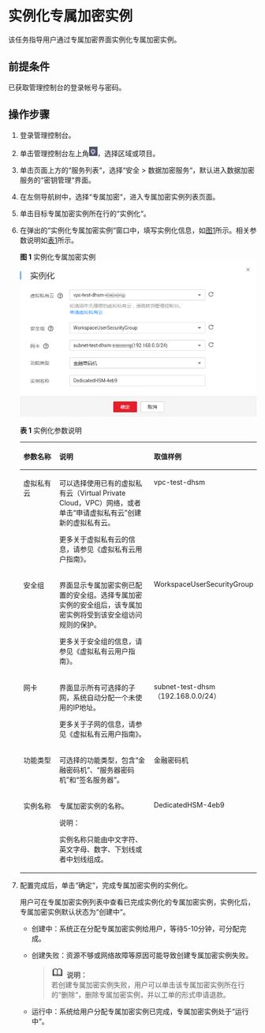 # 实例化专属加密实例<a name="dew_01_0108"></a>

该任务指导用户通过专属加密界面实例化专属加密实例。

## 前提条件<a name="section6205788316731"></a>

已获取管理控制台的登录帐号与密码。

## 操作步骤<a name="section2132163341910"></a>

1.  登录管理控制台。
2.  单击管理控制台左上角![](figures/icon_region.png)，选择区域或项目。
3.  单击页面上方的“服务列表“，选择“安全  \>  数据加密服务“，默认进入数据加密服务的“密钥管理“界面。
4.  在左侧导航树中，选择“专属加密“，进入专属加密实例列表页面。
5.  单击目标专属加密实例所在行的“实例化“。
6.  在弹出的“实例化专属加密实例“窗口中，填写实例化信息，如[图1](#fig155581141163114)所示。相关参数说明如[表1](#table15559184115318)所示。

    **图 1**  实例化专属加密实例<a name="fig155581141163114"></a>  
    ![](figures/实例化专属加密实例.png "实例化专属加密实例")

    **表 1**  实例化参数说明

    <a name="table15559184115318"></a>
    <table><thead align="left"><tr id="row05581241173110"><th class="cellrowborder" valign="top" width="22.240000000000002%" id="mcps1.2.4.1.1"><p id="p1555884120314"><a name="p1555884120314"></a><a name="p1555884120314"></a>参数名称</p>
    </th>
    <th class="cellrowborder" valign="top" width="59.28000000000001%" id="mcps1.2.4.1.2"><p id="p955824116314"><a name="p955824116314"></a><a name="p955824116314"></a>说明</p>
    </th>
    <th class="cellrowborder" valign="top" width="18.48%" id="mcps1.2.4.1.3"><p id="p125587411310"><a name="p125587411310"></a><a name="p125587411310"></a>取值样例</p>
    </th>
    </tr>
    </thead>
    <tbody><tr id="row19559164183112"><td class="cellrowborder" valign="top" width="22.240000000000002%" headers="mcps1.2.4.1.1 "><p id="p55584419316"><a name="p55584419316"></a><a name="p55584419316"></a>虚拟私有云</p>
    </td>
    <td class="cellrowborder" valign="top" width="59.28000000000001%" headers="mcps1.2.4.1.2 "><p id="p1255911418312"><a name="p1255911418312"></a><a name="p1255911418312"></a>可以选择使用已有的虚拟私有云（Virtual Private Cloud，VPC）网络，或者单击<span class="parmname" id="parmname1755954183118"><a name="parmname1755954183118"></a><a name="parmname1755954183118"></a>“申请虚拟私有云”</span>创建新的虚拟私有云。</p>
    <p id="p12559164143110"><a name="p12559164143110"></a><a name="p12559164143110"></a>更多关于虚拟私有云的信息，请参见<span id="cite17559124110318"><a name="cite17559124110318"></a><a name="cite17559124110318"></a>《虚拟私有云用户指南》</span>。</p>
    </td>
    <td class="cellrowborder" valign="top" width="18.48%" headers="mcps1.2.4.1.3 "><p id="p7559141113113"><a name="p7559141113113"></a><a name="p7559141113113"></a>vpc-test-dhsm</p>
    </td>
    </tr>
    <tr id="row1955914414311"><td class="cellrowborder" valign="top" width="22.240000000000002%" headers="mcps1.2.4.1.1 "><p id="p95591241133110"><a name="p95591241133110"></a><a name="p95591241133110"></a>安全组</p>
    </td>
    <td class="cellrowborder" valign="top" width="59.28000000000001%" headers="mcps1.2.4.1.2 "><p id="p1055974113113"><a name="p1055974113113"></a><a name="p1055974113113"></a>界面显示专属加密实例已配置的安全组。选择专属加密实例的安全组后，该专属加密实例将受到该安全组访问规则的保护。</p>
    <p id="p17559441123112"><a name="p17559441123112"></a><a name="p17559441123112"></a>更多关于安全组的信息，请参见<span id="cite955954153118"><a name="cite955954153118"></a><a name="cite955954153118"></a>《虚拟私有云用户指南》</span>。</p>
    </td>
    <td class="cellrowborder" valign="top" width="18.48%" headers="mcps1.2.4.1.3 "><p id="p5559194193116"><a name="p5559194193116"></a><a name="p5559194193116"></a>WorkspaceUserSecurityGroup</p>
    </td>
    </tr>
    <tr id="row0559441163118"><td class="cellrowborder" valign="top" width="22.240000000000002%" headers="mcps1.2.4.1.1 "><p id="p12559641143117"><a name="p12559641143117"></a><a name="p12559641143117"></a>网卡</p>
    </td>
    <td class="cellrowborder" valign="top" width="59.28000000000001%" headers="mcps1.2.4.1.2 "><p id="p7559841183110"><a name="p7559841183110"></a><a name="p7559841183110"></a>界面显示所有可选择的子网，系统自动分配一个未使用的IP地址。</p>
    <p id="p1655914111313"><a name="p1655914111313"></a><a name="p1655914111313"></a>更多关于子网的信息，请参见<span id="cite95591941153110"><a name="cite95591941153110"></a><a name="cite95591941153110"></a>《虚拟私有云用户指南》</span>。</p>
    </td>
    <td class="cellrowborder" valign="top" width="18.48%" headers="mcps1.2.4.1.3 "><p id="p195591641123115"><a name="p195591641123115"></a><a name="p195591641123115"></a>subnet-test-dhsm（192.168.0.0/24）</p>
    </td>
    </tr>
    <tr id="row20902321103816"><td class="cellrowborder" valign="top" width="22.240000000000002%" headers="mcps1.2.4.1.1 "><p id="p1690212112385"><a name="p1690212112385"></a><a name="p1690212112385"></a>功能类型</p>
    </td>
    <td class="cellrowborder" valign="top" width="59.28000000000001%" headers="mcps1.2.4.1.2 "><p id="p10902192110389"><a name="p10902192110389"></a><a name="p10902192110389"></a>可选择的功能类型，包含<span class="parmvalue" id="parmvalue1347315612313"><a name="parmvalue1347315612313"></a><a name="parmvalue1347315612313"></a>“金融密码机”</span>、<span class="parmvalue" id="parmvalue1128211915319"><a name="parmvalue1128211915319"></a><a name="parmvalue1128211915319"></a>“服务器密码机”</span>和<span class="parmvalue" id="parmvalue23991216316"><a name="parmvalue23991216316"></a><a name="parmvalue23991216316"></a>“签名服务器”</span>。</p>
    </td>
    <td class="cellrowborder" valign="top" width="18.48%" headers="mcps1.2.4.1.3 "><p id="p1590252115383"><a name="p1590252115383"></a><a name="p1590252115383"></a>金融密码机</p>
    </td>
    </tr>
    <tr id="row14186111993820"><td class="cellrowborder" valign="top" width="22.240000000000002%" headers="mcps1.2.4.1.1 "><p id="p8187131973816"><a name="p8187131973816"></a><a name="p8187131973816"></a>实例名称</p>
    </td>
    <td class="cellrowborder" valign="top" width="59.28000000000001%" headers="mcps1.2.4.1.2 "><p id="p4316104814386"><a name="p4316104814386"></a><a name="p4316104814386"></a>专属加密实例的名称。</p>
    <div class="note" id="note598319495412"><a name="note598319495412"></a><a name="note598319495412"></a><span class="notetitle"> 说明： </span><div class="notebody"><p id="p149841499419"><a name="p149841499419"></a><a name="p149841499419"></a>实例名称只能由中文字符、英文字母、数字、下划线或者中划线组成。</p>
    </div></div>
    </td>
    <td class="cellrowborder" valign="top" width="18.48%" headers="mcps1.2.4.1.3 "><p id="p5188141913813"><a name="p5188141913813"></a><a name="p5188141913813"></a>DedicatedHSM-4eb9</p>
    </td>
    </tr>
    </tbody>
    </table>

7.  配置完成后，单击“确定“，完成专属加密实例的实例化。

    用户可在专属加密实例列表中查看已完成实例化的专属加密实例，实例化后，专属加密实例默认状态为“创建中“。

    -   创建中：系统正在分配专属加密实例给用户，等待5-10分钟，可分配完成。
    -   创建失败：资源不够或网络故障等原因可能导致创建专属加密实例失败。

        >![](public_sys-resources/icon-note.gif) **说明：**   
        >若创建专属加密实例失败，用户可以单击该专属加密实例所在行的“删除“，删除专属加密实例，并以工单的形式申请退款。  

    -   运行中：系统给用户分配专属加密实例已完成，专属加密实例处于“运行中“。


